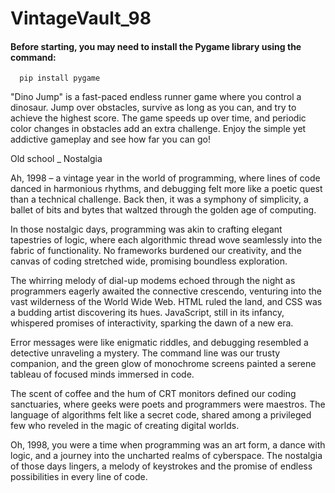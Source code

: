 # VintageVault_98

#### Before starting, you may need to install the Pygame library using the command:

```
  pip install pygame
```


"Dino Jump" is a fast-paced endless runner game where you control a dinosaur. Jump over obstacles, survive as long as you can, and try to achieve the highest score. The game speeds up over time, and periodic color changes in obstacles add an extra challenge. Enjoy the simple yet addictive gameplay and see how far you can go!


Old school _ Nostalgia

Ah, 1998 – a vintage year in the world of programming, where lines of code danced in harmonious rhythms, and debugging felt more like a poetic quest than a technical challenge. Back then, it was a symphony of simplicity, a ballet of bits and bytes that waltzed through the golden age of computing.

In those nostalgic days, programming was akin to crafting elegant tapestries of logic, where each algorithmic thread wove seamlessly into the fabric of functionality. No frameworks burdened our creativity, and the canvas of coding stretched wide, promising boundless exploration.

The whirring melody of dial-up modems echoed through the night as programmers eagerly awaited the connective crescendo, venturing into the vast wilderness of the World Wide Web. HTML ruled the land, and CSS was a budding artist discovering its hues. JavaScript, still in its infancy, whispered promises of interactivity, sparking the dawn of a new era.

Error messages were like enigmatic riddles, and debugging resembled a detective unraveling a mystery. The command line was our trusty companion, and the green glow of monochrome screens painted a serene tableau of focused minds immersed in code.

The scent of coffee and the hum of CRT monitors defined our coding sanctuaries, where geeks were poets and programmers were maestros. The language of algorithms felt like a secret code, shared among a privileged few who reveled in the magic of creating digital worlds.

Oh, 1998, you were a time when programming was an art form, a dance with logic, and a journey into the uncharted realms of cyberspace. The nostalgia of those days lingers, a melody of keystrokes and the promise of endless possibilities in every line of code.

